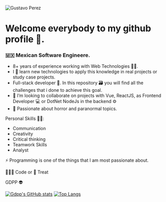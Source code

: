 ![Gustavo Perez](https://github.com/user-attachments/assets/d20aafd3-ee99-4472-9241-368dca363546)

# Welcome everybody to my github profile 🖖.

### 🇲🇽 Mexican Software Engineere.

- 8+ years of experience working with Web Technologies 👨‍💻.
- I 🖤 learn new technologies to apply this knowledge in real projects or study case projects.
- Full-stack developer 🚀. In this repository 🗃 you will find all the challenges that i done to achieve this goal.
- 👯 I’m looking to collaborate on projects with Vue, ReactJS, as Frontend Developer 💻 or DotNet NodeJs in the backend ⚙
- 👻 Passionate about horror and paranormal topics.
  
Personal Skills 🏋️‍♂️:
  - Communication
  - Creativity
  - Critical thinking
  - Teamwork Skills
  - Analyst

⚡ Programming is one of the things that I am most passionate about.

🧑🏻‍💻 Code or  🍫 Treat

GDPP 👽

[![Gdpp's GitHub stats](https://github-readme-stats.vercel.app/api?username=gdpp&show_icons=true&theme=dracula)](https://github.com/gdpp/github-readme-stats)
[![Top Langs](https://github-readme-stats.vercel.app/api/top-langs/?username=gdpp)](https://github.com/gdpp/github-readme-stats)
